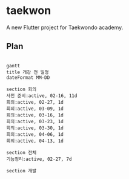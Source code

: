 # taekwon

A new Flutter project for Taekwondo academy.

## Plan

```mermaid

gantt
title 개강 전 일정
dateFormat MM-DD

section 회의
사전 준비:active, 02-16, 11d
회의:active, 02-27, 1d
회의:active, 03-09, 1d
회의:active, 03-16, 1d
회의:active, 03-23, 1d
회의:active, 03-30, 1d
회의:active, 04-06, 1d
회의:active, 04-13, 1d

section 전체
기능정리:active, 02-27, 7d

section 개발

```
